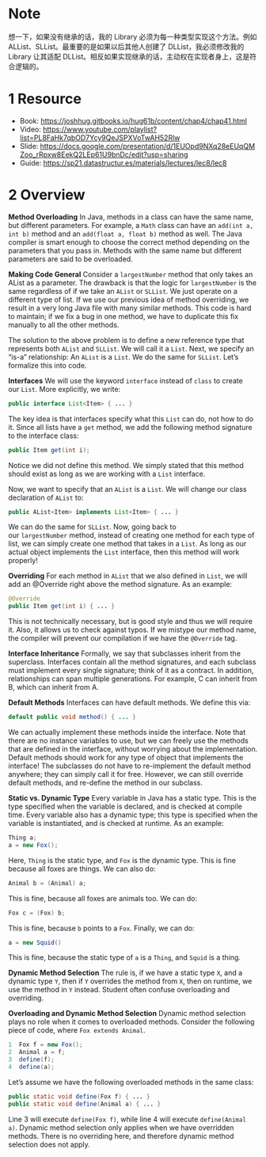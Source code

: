 # Note

想一下，如果没有继承的话，我的 Library 必须为每一种类型实现这个方法。例如 ALList、SLList。最重要的是如果以后其他人创建了 DLList，我必须修改我的 Library 让其适配 DLList。相反如果实现继承的话，主动权在实现者身上，这是符合逻辑的。

# 1 Resource

-   Book: https://joshhug.gitbooks.io/hug61b/content/chap4/chap41.html
-   Video: https://www.youtube.com/playlist?list=PL8FaHk7qbOD7Ycy9QeJSPXVoTwAH52Rlw
-   Slide: https://docs.google.com/presentation/d/1EUOpd9NXq28eEUqQMZoo_rRpxw8EekQ2LEp61U9bnDc/edit?usp=sharing
-   Guide: https://sp21.datastructur.es/materials/lectures/lec8/lec8


# 2 Overview

**Method Overloading** In Java, methods in a class can have the same name, but different parameters. For example, a `Math` class can have an `add(int a, int b)` method and an `add(float a, float b)` method as well. The Java compiler is smart enough to choose the correct method depending on the parameters that you pass in. Methods with the same name but different parameters are said to be overloaded.

**Making Code General** Consider a `largestNumber` method that only takes an AList as a parameter. The drawback is that the logic for `largestNumber` is the same regardless of if we take an `AList` or `SLList`. We just operate on a different type of list. If we use our previous idea of method overriding, we result in a very long Java file with many similar methods. This code is hard to maintain; if we fix a bug in one method, we have to duplicate this fix manually to all the other methods.

The solution to the above problem is to define a new reference type that represents both `AList` and `SLList`. We will call it a `List`. Next, we specify an “is-a” relationship: An `AList` is a `List`. We do the same for `SLList`. Let’s formalize this into code.

**Interfaces** We will use the keyword `interface` instead of `class` to create our `List`. More explicitly, we write:


```java
public interface List<Item> { ... }
```

The key idea is that interfaces specify what this `List` can do, not how to do it. Since all lists have a `get` method, we add the following method signature to the interface class:

```java
public Item get(int i);
```

Notice we did not define this method. We simply stated that this method should exist as long as we are working with a `List` interface.

Now, we want to specify that an `AList` is a `List`. We will change our class declaration of `AList` to:

```java
public AList<Item> implements List<Item> { ... }
```

We can do the same for `SLList`. Now, going back to our `largestNumber` method, instead of creating one method for each type of list, we can simply create one method that takes in a `List`. As long as our actual object implements the `List` interface, then this method will work properly!

**Overriding** For each method in `AList` that we also defined in `List`, we will add an @Override right above the method signature. As an example:

```java
@Override
public Item get(int i) { ... }
```

This is not technically necessary, but is good style and thus we will require it. Also, it allows us to check against typos. If we mistype our method name, the compiler will prevent our compilation if we have the `@Override` tag.

**Interface Inheritance** Formally, we say that subclasses inherit from the superclass. Interfaces contain all the method signatures, and each subclass must implement every single signature; think of it as a contract. In addition, relationships can span multiple generations. For example, C can inherit from B, which can inherit from A.

**Default Methods** Interfaces can have default methods. We define this via:

```java
default public void method() { ... }
```

We can actually implement these methods inside the interface. Note that there are no instance variables to use, but we can freely use the methods that are defined in the interface, without worrying about the implementation. Default methods should work for any type of object that implements the interface! The subclasses do not have to re-implement the default method anywhere; they can simply call it for free. However, we can still override default methods, and re-define the method in our subclass.

**Static vs. Dynamic Type** Every variable in Java has a static type. This is the type specified when the variable is declared, and is checked at compile time. Every variable also has a dynamic type; this type is specified when the variable is instantiated, and is checked at runtime. As an example:

```java
Thing a;
a = new Fox();
```

Here, `Thing` is the static type, and `Fox` is the dynamic type. This is fine because all foxes are things. We can also do:

```java
Animal b = (Animal) a;
```

This is fine, because all foxes are animals too. We can do:

```java
Fox c = (Fox) b;
```

This is fine, because `b` points to a `Fox`. Finally, we can do:

```java
a = new Squid()
```

This is fine, because the static type of `a` is a `Thing`, and `Squid` is a thing.

**Dynamic Method Selection** The rule is, if we have a static type `X`, and a dynamic type `Y`, then if `Y` overrides the method from `X`, then on runtime, we use the method in `Y` instead. Student often confuse overloading and overriding.

**Overloading and Dynamic Method Selection** Dynamic method selection plays no role when it comes to overloaded methods. Consider the following piece of code, where `Fox extends Animal`.

```java
1  Fox f = new Fox();
2  Animal a = f;
3  define(f);
4  define(a);
```

Let’s assume we have the following overloaded methods in the same class:

```java
public static void define(Fox f) { ... }
public static void define(Animal a) { ... }
```

Line 3 will execute `define(Fox f)`, while line 4 will execute `define(Animal a)`. Dynamic method selection only applies when we have overridden methods. There is no overriding here, and therefore dynamic method selection does not apply.